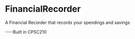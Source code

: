 # FinancialRecorder
A Financial Recorder that records your spendings and savings

----Built in CPSC210
